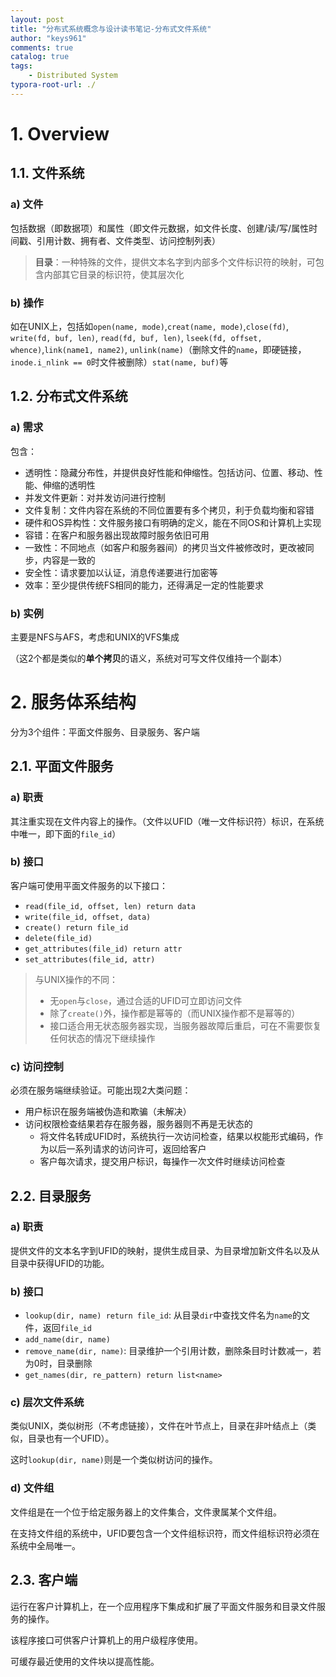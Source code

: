 ```yaml
---
layout: post
title: "分布式系统概念与设计读书笔记-分布式文件系统"
author: "keys961"
comments: true
catalog: true
tags:
	- Distributed System
typora-root-url: ./
---
```


# 1. Overview

## 1.1. 文件系统

### a) 文件

包括数据（即数据项）和属性（即文件元数据，如文件长度、创建/读/写/属性时间戳、引用计数、拥有者、文件类型、访问控制列表）

> **目录**：一种特殊的文件，提供文本名字到内部多个文件标识符的映射，可包含内部其它目录的标识符，使其层次化

### b) 操作

如在UNIX上，包括如`open(name, mode)`,`creat(name, mode)`,`close(fd)`, `write(fd, buf, len)`, `read(fd, buf, len)`, `lseek(fd, offset, whence)`,`link(name1, name2)`, `unlink(name)`（删除文件的`name`，即硬链接，`inode.i_nlink == 0`时文件被删除）`stat(name, buf)`等

## 1.2. 分布式文件系统

### a) 需求

包含：

- 透明性：隐藏分布性，并提供良好性能和伸缩性。包括访问、位置、移动、性能、伸缩的透明性
- 并发文件更新：对并发访问进行控制
- 文件复制：文件内容在系统的不同位置要有多个拷贝，利于负载均衡和容错
- 硬件和OS异构性：文件服务接口有明确的定义，能在不同OS和计算机上实现
- 容错：在客户和服务器出现故障时服务依旧可用
- 一致性：不同地点（如客户和服务器间）的拷贝当文件被修改时，更改被同步，内容是一致的
- 安全性：请求要加以认证，消息传递要进行加密等
- 效率：至少提供传统FS相同的能力，还得满足一定的性能要求

### b) 实例

主要是NFS与AFS，考虑和UNIX的VFS集成

（这2个都是类似的**单个拷贝**的语义，系统对可写文件仅维持一个副本）

# 2. 服务体系结构

分为3个组件：平面文件服务、目录服务、客户端

## 2.1. 平面文件服务

### a) 职责

其注重实现在文件内容上的操作。（文件以UFID（唯一文件标识符）标识，在系统中唯一，即下面的`file_id`）

### b) 接口

客户端可使用平面文件服务的以下接口：

- `read(file_id, offset, len) return data`
- `write(file_id, offset, data)`
- `create() return file_id`
- `delete(file_id)`
- `get_attributes(file_id) return attr`
- `set_attributes(file_id, attr)`

> 与UNIX操作的不同：
>
> - 无`open`与`close`，通过合适的UFID可立即访问文件
> - 除了`create()`外，操作都是幂等的（而UNIX操作都不是幂等的）
> - 接口适合用无状态服务器实现，当服务器故障后重启，可在不需要恢复任何状态的情况下继续操作

### c) 访问控制

必须在服务端继续验证。可能出现2大类问题：

- 用户标识在服务端被伪造和欺骗（未解决）
- 访问权限检查结果若存在服务器，服务器则不再是无状态的
  - 将文件名转成UFID时，系统执行一次访问检查，结果以权能形式编码，作为以后一系列请求的访问许可，返回给客户
  - 客户每次请求，提交用户标识，每操作一次文件时继续访问检查

## 2.2. 目录服务

### a) 职责

提供文件的文本名字到UFID的映射，提供生成目录、为目录增加新文件名以及从目录中获得UFID的功能。

### b) 接口

- `lookup(dir, name) return file_id`: 从目录`dir`中查找文件名为`name`的文件，返回`file_id`
- `add_name(dir, name)`
- `remove_name(dir, name)`: 目录维护一个引用计数，删除条目时计数减一，若为0时，目录删除
- `get_names(dir, re_pattern) return list<name>`

### c) 层次文件系统

类似UNIX，类似树形（不考虑链接），文件在叶节点上，目录在非叶结点上（类似，目录也有一个UFID）。

这时`lookup(dir, name)`则是一个类似树访问的操作。

### d) 文件组

文件组是在一个位于给定服务器上的文件集合，文件隶属某个文件组。

在支持文件组的系统中，UFID要包含一个文件组标识符，而文件组标识符必须在系统中全局唯一。

## 2.3. 客户端

运行在客户计算机上，在一个应用程序下集成和扩展了平面文件服务和目录文件服务的操作。

该程序接口可供客户计算机上的用户级程序使用。

可缓存最近使用的文件块以提高性能。
